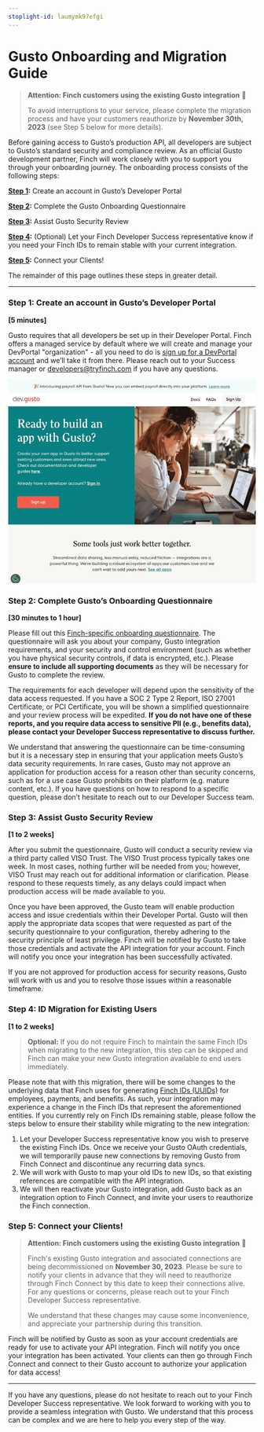```yaml
---
stoplight-id: laumymk97efgi
---
```


# Gusto Onboarding and Migration Guide

> **Attention: Finch customers using the existing Gusto integration** 📣
> 
> To avoid interruptions to your service, please complete the migration process and have your customers reauthorize by **November 30th, 2023** (see Step 5 below for more details).

Before gaining access to Gusto’s production API, all developers are subject to Gusto’s standard security and compliance review. As an official Gusto development partner, Finch will work closely with you to support you through your onboarding journey. The onboarding process consists of the following steps:

**[Step 1](#step-1-create-an-account-in-gustos-developer-portal):** Create an account in Gusto’s Developer Portal

**[Step 2](#step-2-complete-gustos-onboarding-questionnaire):** Complete the Gusto Onboarding Questionnaire

**[Step 3](#step-3-assist-gusto-security-review):** Assist Gusto Security Review

**[Step 4](#step-4-id-migration-for-existing-users):** (Optional) Let your Finch Developer Success representative know if you need your Finch IDs to remain stable with your current integration.

**[Step 5](#step-5-connect-your-clients):** Connect your Clients!

The remainder of this page outlines these steps in greater detail.

---

### Step 1: Create an account in Gusto’s Developer Portal

**[5 minutes]**

Gusto requires that all developers be set up in their Developer Portal. Finch offers a managed service by default where we will create and manage your DevPortal "organization" - all you need to do is [sign up for a DevPortal account](https://dev.gusto.com/accounts/sign_up) and we’ll take it from there. Please reach out to your Success manager or developers@tryfinch.com if you have any questions.

<!--
focus: false
-->
![gusto-signup.gif](../../../../assets/images/gusto-signup.gif)

### Step 2: Complete Gusto’s Onboarding Questionnaire

**[30 minutes to 1 hour]**

Please fill out this [Finch-specific onboarding questionnaire](https://gusto.az1.qualtrics.com/jfe/form/SV_1Oob0rNZpUwhSoS?Partner=Finch). The questionnaire will ask you about your company, Gusto integration requirements, and your security and control environment (such as whether you have physical security controls, if data is encrypted, etc.). Please **ensure to include all supporting documents** as they will be necessary for Gusto to complete the review.

The requirements for each developer will depend upon the sensitivity of the data access requested. If you have a SOC 2 Type 2 Report, ISO 27001 Certificate, or PCI Certificate, you will be shown a simplified questionnaire and your review process will be expedited. **If you do not have one of these reports, and you require data access to sensitive PII (e.g., benefits data), please contact your Developer Success representative to discuss further.**

We understand that answering the questionnaire can be time-consuming but it is a necessary step in ensuring that your application meets Gusto’s data security requirements. In rare cases, Gusto may not approve an application for production access for a reason other than security concerns, such as for a use case Gusto prohibits on their platform (e.g. mature content, etc.). If you have questions on how to respond to a specific question, please don’t hesitate to reach out to our Developer Success team.

### Step 3: Assist Gusto Security Review

**[1 to 2 weeks]**

After you submit the questionnaire, Gusto will conduct a security review via a third party called VISO Trust. The VISO Trust process typically takes one week. In most cases, nothing further will be needed from you; however, VISO Trust may reach out for additional information or clarification. Please respond to these requests timely, as any delays could impact when production access will be made available to you. 

Once you have been approved, the Gusto team will enable production access and issue credentials within their Developer Portal. Gusto will then apply the appropriate data scopes that were requested as part of the security questionnaire to your configuration, thereby adhering to the security principle of least privilege. Finch will be notified by Gusto to take those credentials and activate the API integration for your account. Finch will notify you once your integration has been successfully activated.

If you are not approved for production access for security reasons, Gusto will work with us and you to resolve those issues within a reasonable timeframe.

### Step 4: ID Migration for Existing Users

**[1 to 2 weeks]**

> **Optional:** If you do not require Finch to maintain the same Finch IDs when migrating to the new integration, this step can be skipped and Finch can make your new Gusto integration available to end users immediately.

Please note that with this migration, there will be some changes to the underlying data that Finch uses for generating [Finch IDs (UUIDs)](https://developer.tryfinch.com/docs/reference/82e937086502a-handling-api-responses) for employees, payments, and benefits. As such, your integration may experience a change in the Finch IDs that represent the aforementioned entities. If you currently rely on Finch IDs remaining stable, please follow the steps below to ensure their stability while migrating to the new integration:

1. Let your Developer Success representative know you wish to preserve the existing Finch IDs. Once we receive your Gusto OAuth credentials, we will temporarily pause new connections by removing Gusto from Finch Connect and discontinue any recurring data syncs.
1. We will work with Gusto to map your old IDs to new IDs, so that existing references are compatible with the API integration.
1. We will then reactivate your Gusto integration, add Gusto back as an integration option to Finch Connect, and invite your users to reauthorize the Finch connection.

### Step 5: Connect your Clients!

> **Attention: Finch customers using the existing Gusto integration** 📣
>
> Finch's existing Gusto integration and associated connections are being decommissioned on **November 30, 2023**. Please be sure to notify your clients in advance that they will need to reauthorize through Finch Connect by this date to keep their connections alive. For any questions or concerns, please reach out to your Finch Developer Success representative.
>
> We understand that these changes may cause some inconvenience, and appreciate your partnership during this transition.

Finch will be notified by Gusto as soon as your account credentials are ready for use to activate your API integration. Finch will notify you once your integration has been activated. Your clients can then go through Finch Connect and connect to their Gusto account to authorize your application for data access!

---

If you have any questions, please do not hesitate to reach out to your Finch Developer Success representative. We look forward to working with you to provide a seamless integration with Gusto. We understand that this process can be complex and we are here to help you every step of the way.